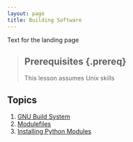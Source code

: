 ```yaml
---
layout: page
title: Building Software
---
```


Text for the landing page

> ## Prerequisites {.prereq}
>
> This lesson assumes Unix skills

## Topics
1. [GNU Build System](01-gnu.html)
2. [Modulefiles](02-modulefile.html)
3. [Installing Python Modules](03-python.html)
